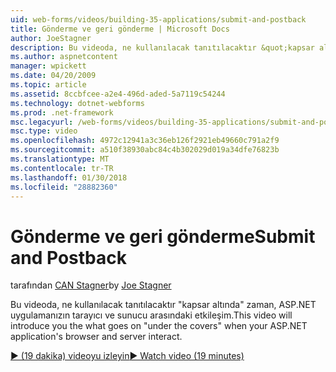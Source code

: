 ```yaml
---
uid: web-forms/videos/building-35-applications/submit-and-postback
title: Gönderme ve geri gönderme | Microsoft Docs
author: JoeStagner
description: Bu videoda, ne kullanılacak tanıtılacaktır &quot;kapsar altında&quot; zaman, ASP.NET uygulamanızın tarayıcı ve sunucu arasındaki etkileşim.
ms.author: aspnetcontent
manager: wpickett
ms.date: 04/20/2009
ms.topic: article
ms.assetid: 8ccbfcee-a2e4-496d-aded-5a7119c54244
ms.technology: dotnet-webforms
ms.prod: .net-framework
msc.legacyurl: /web-forms/videos/building-35-applications/submit-and-postback
msc.type: video
ms.openlocfilehash: 4972c12941a3c36eb126f2921eb49660c791a2f9
ms.sourcegitcommit: a510f38930abc84c4b302029d019a34dfe76823b
ms.translationtype: MT
ms.contentlocale: tr-TR
ms.lasthandoff: 01/30/2018
ms.locfileid: "28882360"
---
```

<a name="submit-and-postback"></a><span data-ttu-id="1d9b7-103">Gönderme ve geri gönderme</span><span class="sxs-lookup"><span data-stu-id="1d9b7-103">Submit and Postback</span></span>
====================
<span data-ttu-id="1d9b7-104">tarafından [CAN Stagner](https://github.com/JoeStagner)</span><span class="sxs-lookup"><span data-stu-id="1d9b7-104">by [Joe Stagner](https://github.com/JoeStagner)</span></span>

<span data-ttu-id="1d9b7-105">Bu videoda, ne kullanılacak tanıtılacaktır &quot;kapsar altında&quot; zaman, ASP.NET uygulamanızın tarayıcı ve sunucu arasındaki etkileşim.</span><span class="sxs-lookup"><span data-stu-id="1d9b7-105">This video will introduce you the what goes on &quot;under the covers&quot; when your ASP.NET application's browser and server interact.</span></span>

[<span data-ttu-id="1d9b7-106">&#9654; (19 dakika) videoyu izleyin</span><span class="sxs-lookup"><span data-stu-id="1d9b7-106">&#9654; Watch video (19 minutes)</span></span>](https://channel9.msdn.com/Blogs/ASP-NET-Site-Videos/submit-and-postback)
